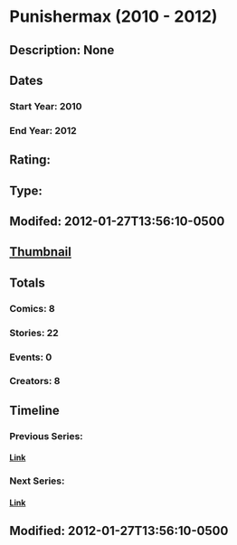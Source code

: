 # Punishermax (2010 - 2012)
## Description: None
## Dates
### Start Year: 2010
### End Year: 2012
## Rating: 
## Type: 
## Modifed: 2012-01-27T13:56:10-0500
## [Thumbnail](http://i.annihil.us/u/prod/marvel/i/mg/b/40/image_not_available.jpg)
## Totals
### Comics: 8
### Stories: 22
### Events: 0
### Creators: 8
## Timeline
### Previous Series: 
#### [Link]()
### Next Series: 
#### [Link]()
## Modified: 2012-01-27T13:56:10-0500